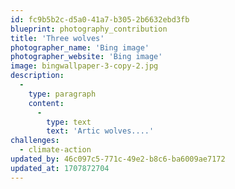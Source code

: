 ```yaml
---
id: fc9b5b2c-d5a0-41a7-b305-2b6632ebd3fb
blueprint: photography_contribution
title: 'Three wolves'
photographer_name: 'Bing image'
photographer_website: 'Bing image'
image: bingwallpaper-3-copy-2.jpg
description:
  -
    type: paragraph
    content:
      -
        type: text
        text: 'Artic wolves....'
challenges:
  - climate-action
updated_by: 46c097c5-771c-49e2-b8c6-ba6009ae7172
updated_at: 1707872704
---
```

